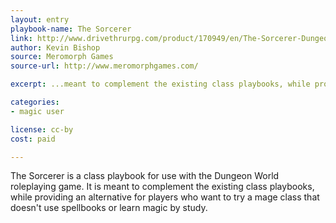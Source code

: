 ```yaml
---
layout: entry
playbook-name: The Sorcerer
link: http://www.drivethrurpg.com/product/170949/en/The-Sorcerer-Dungeon-World-Playbook
author: Kevin Bishop
source: Meromorph Games
source-url: http://www.meromorphgames.com/

excerpt: ...meant to complement the existing class playbooks, while providing an alternative for players who want to try a mage class that doesn't use spellbooks or learn magic by study.

categories:
- magic user

license: cc-by
cost: paid

---
```


The Sorcerer is a class playbook for use with the Dungeon World roleplaying game. It is meant to complement the existing class playbooks, while providing an alternative for players who want to try a mage class that doesn't use spellbooks or learn magic by study.
